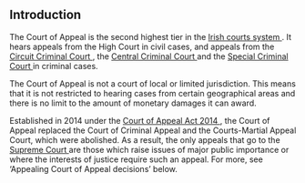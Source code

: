 ##  Introduction

The Court of Appeal is the second highest tier in the [ Irish courts system
](/en/justice/courts-system/courts/) . It hears appeals from the High Court in
civil cases, and appeals from the [ Circuit Criminal Court
](/en/justice/courts-system/circuit-court/) , the [ Central Criminal Court
](/en/justice/courts-system/high-court/) and the [ Special Criminal Court
](/en/justice/courts-system/special-criminal-court/) in criminal cases.

The Court of Appeal is not a court of local or limited jurisdiction. This
means that it is not restricted to hearing cases from certain geographical
areas and there is no limit to the amount of monetary damages it can award.

Established in 2014 under the [ Court of Appeal Act 2014
](http://www.irishstatutebook.ie/2014/en/act/pub/0018/index.html) , the Court
of Appeal replaced the Court of Criminal Appeal and the Courts-Martial Appeal
Court, which were abolished. As a result, the only appeals that go to the [
Supreme Court ](/en/justice/courts-system/supreme-court/) are those which
raise issues of major public importance or where the interests of justice
require such an appeal. For more, see ‘Appealing Court of Appeal decisions’
below.
